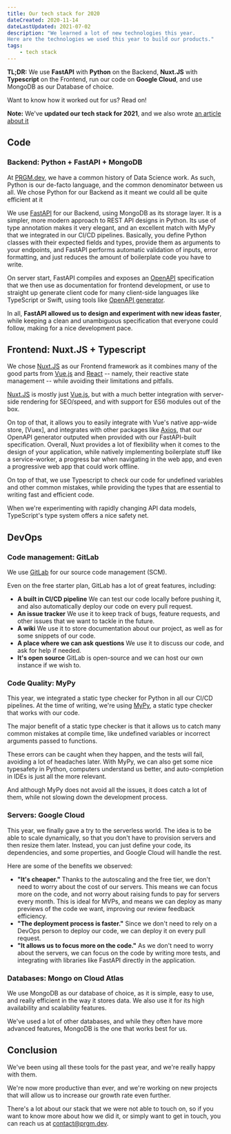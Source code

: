```yaml
---
title: Our tech stack for 2020
dateCreated: 2020-11-14
dateLastUpdated: 2021-07-02
description: "We learned a lot of new technologies this year.
Here are the technologies we used this year to build our products."
tags:
	- tech stack
---
```


**TL;DR:** We use **FastAPI** with **Python** on the Backend, **Nuxt.JS** with **Typescript** on the Frontend,
run our code on **Google Cloud**, and use MongoDB as our Database of choice.

Want to know how it worked out for us? Read on!

**Note:** We've **updated our tech stack for 2021**, and we also wrote [an article about it](./our-tech-stack-2021)

## Code

### Backend: Python + FastAPI + MongoDB

At [PRGM.dev](/), we have a common history of Data Science work. As such, Python is our de-facto language,
and the common denominator between us all.
We chose Python for our Backend as it meant we could all be quite efficient at it

We use [FastAPI](https://fastapi.tiangolo.com) for our Backend, using MongoDB as its storage layer.
It is a simpler, more modern approach to REST API designs in Python.
Its use of type annotation makes it very elegant, and an excellent match with MyPy that we integrated in
our CI/CD pipelines. Basically, you define Python classes with their expected fields and types,
provide them as arguments to your endpoints, and FastAPI performs automatic validation of inputs,
error formatting, and just reduces the amount of boilerplate code you have to write.

On server start, FastAPI compiles and exposes an [OpenAPI](https://www.openapis.org)
specification that we then use as documentation for frontend development,
or use to straight up generate client code for many client-side languages
like TypeScript or Swift, using tools like [OpenAPI generator](https://openapi-generator.tech).

In all, **FastAPI allowed us to design and experiment with new ideas faster**, while keeping a
clean and unambiguous specification that everyone could follow,
making for a nice development pace.

## Frontend: Nuxt.JS + Typescript

We chose [Nuxt.JS](https://nuxtjs.org) as our Frontend framework
as it combines many of the good parts from [Vue.js](https://vuejs.org)
and [React](https://reactjs.org)
-- namely, their reactive state management --
while avoiding their limitations and pitfalls.

[Nuxt.JS](https://nuxtjs.org) is mostly just [Vue.js](https://vuejs.org),
but with a much better integration with
server-side rendering for SEO/speed, and with support for ES6 modules out of the box.

On top of that, it allows you to easily integrate with Vue's native app-wide store, [Vuex],
and integrates with other packages like [Axios](https://axios-http.com), that our OpenAPI generator
outputed when provided with our FastAPI-built specification.
Overall, Nuxt provides a lot of flexibility when it comes to the design of your application,
while natively implementing boilerplate stuff like a service-worker, a progress bar
when navigating in the web app, and even a progressive web app that could work offline.

On top of that, we use Typescript to check our code for
undefined variables and other common mistakes, while providing the types
that are essential to writing fast and efficient code.

When we're experimenting with rapidly changing API data models, TypeScript's type system
offers a nice safety net.

## DevOps

### Code management: GitLab

We use [GitLab](https://about.gitlab.com/features/) for our source code management
(SCM).

Even on the free starter plan, GitLab has a lot of great features, including:

- **A built in CI/CD pipeline** We can test our code locally before pushing it,
  and also automatically deploy our code on every pull request.
- **An issue tracker** We use it to keep track of bugs, feature requests, and
  other issues that we want to tackle in the future.
- **A wiki** We use it to store documentation about our project,
  as well as for some snippets of our code.
- **A place where we can ask questions** We use it to discuss our code, and
  ask for help if needed.
- **It's open source** GitLab is open-source and we can host our own instance if we wish to.

### Code Quality: MyPy

This year, we integrated a static type checker for Python
in all our CI/CD pipelines.
At the time of writing, we're using [MyPy](https://github.com/python/mypy),
a static type checker that works with our code.

The major benefit of a static type checker is that it allows us to catch
many common mistakes at compile time,
like undefined variables or incorrect arguments passed to functions.

These errors can be caught when they happen, and the tests will fail,
avoiding a lot of headaches later.
With MyPy, we can also get some nice typesafety in Python, computers understand us better,
and auto-completion in IDEs is just all the more relevant.

And although MyPy does not avoid all the issues, it does catch a lot of them,
while not slowing down the development process.

### Servers: Google Cloud

This year, we finally gave a try to the serverless world.
The idea is to be able to scale dynamically, so that you don't have to provision servers and
then resize them later.
Instead, you can just define your code, its dependencies, and some properties,
and Google Cloud will handle the rest.

Here are some of the benefits we observed:

- **"It's cheaper."** Thanks to the autoscaling and the free tier,
  we don't need to worry about the cost of our servers.
  This means we can focus more on the code, and not worry about raising
  funds to pay for servers every month. This is ideal for MVPs, and means
  we can deploy as many previews of the code we want,
  improving our review feedback efficiency.
- **"The deployment process is faster."** Since we don't need to rely on
  a DevOps person to deploy our code, we can deploy it on every pull request.
- **"It allows us to focus more on the code."** As we don't need to worry about
  the servers, we can focus on the code by writing more tests, and
  integrating with libraries like FastAPI directly in the application.

### Databases: Mongo on Cloud Atlas

We use MongoDB as our database of choice, as it is simple, easy to use, and
really efficient in the way it stores data. We also use it for its high availability
and scalability features.

We've used a lot of other databases, and while they often have more advanced features,
MongoDB is the one that works best for us.

## Conclusion

We've been using all these tools for the past year, and we're really happy with them.

We're now more productive than ever, and we're working on new projects that will allow us to
increase our growth rate even further.

There's a lot about our stack that we were not able to touch on,
so if you want to know more about how we did it, or simply want to get in touch,
you can reach us at [contact@prgm.dev](mailto:contact@prgm.dev).

